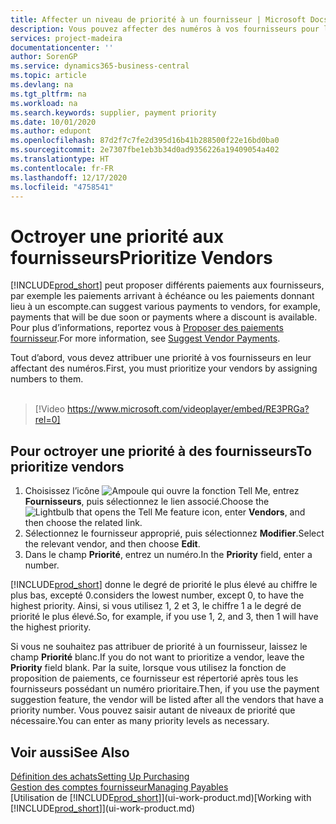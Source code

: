 ```yaml
---
title: Affecter un niveau de priorité à un fournisseur | Microsoft Docs
description: Vous pouvez affecter des numéros à vos fournisseurs pour les classer par ordre de priorité et faciliter des propositions de paiement dans Business Central.
services: project-madeira
documentationcenter: ''
author: SorenGP
ms.service: dynamics365-business-central
ms.topic: article
ms.devlang: na
ms.tgt_pltfrm: na
ms.workload: na
ms.search.keywords: supplier, payment priority
ms.date: 10/01/2020
ms.author: edupont
ms.openlocfilehash: 87d2f7c7fe2d395d16b41b288500f22e16bd0ba0
ms.sourcegitcommit: 2e7307fbe1eb3b34d0ad9356226a19409054a402
ms.translationtype: HT
ms.contentlocale: fr-FR
ms.lasthandoff: 12/17/2020
ms.locfileid: "4758541"
---
```

# <a name="prioritize-vendors"></a><span data-ttu-id="5a335-103">Octroyer une priorité aux fournisseurs</span><span class="sxs-lookup"><span data-stu-id="5a335-103">Prioritize Vendors</span></span>
[!INCLUDE[prod_short](includes/prod_short.md)] <span data-ttu-id="5a335-104">peut proposer différents paiements aux fournisseurs, par exemple les paiements arrivant à échéance ou les paiements donnant lieu à un escompte.</span><span class="sxs-lookup"><span data-stu-id="5a335-104">can suggest various payments to vendors, for example, payments that will be due soon or payments where a discount is available.</span></span> <span data-ttu-id="5a335-105">Pour plus d’informations, reportez vous à [Proposer des paiements fournisseur](payables-how-suggest-vendor-payments.md).</span><span class="sxs-lookup"><span data-stu-id="5a335-105">For more information, see [Suggest Vendor Payments](payables-how-suggest-vendor-payments.md).</span></span>

<span data-ttu-id="5a335-106">Tout d’abord, vous devez attribuer une priorité à vos fournisseurs en leur affectant des numéros.</span><span class="sxs-lookup"><span data-stu-id="5a335-106">First, you must prioritize your vendors by assigning numbers to them.</span></span>
<br><br>
> [!Video https://www.microsoft.com/videoplayer/embed/RE3PRGa?rel=0]

## <a name="to-prioritize-vendors"></a><span data-ttu-id="5a335-107">Pour octroyer une priorité à des fournisseurs</span><span class="sxs-lookup"><span data-stu-id="5a335-107">To prioritize vendors</span></span>
1. <span data-ttu-id="5a335-108">Choisissez l’icône ![Ampoule qui ouvre la fonction Tell Me](media/ui-search/search_small.png "Dites-moi ce que vous voulez faire"), entrez **Fournisseurs**, puis sélectionnez le lien associé.</span><span class="sxs-lookup"><span data-stu-id="5a335-108">Choose the ![Lightbulb that opens the Tell Me feature](media/ui-search/search_small.png "Tell me what you want to do") icon, enter **Vendors**, and then choose the related link.</span></span>
2. <span data-ttu-id="5a335-109">Sélectionnez le fournisseur approprié, puis sélectionnez **Modifier**.</span><span class="sxs-lookup"><span data-stu-id="5a335-109">Select the relevant vendor, and then choose **Edit**.</span></span>
3. <span data-ttu-id="5a335-110">Dans le champ **Priorité**, entrez un numéro.</span><span class="sxs-lookup"><span data-stu-id="5a335-110">In the **Priority** field, enter a number.</span></span>

[!INCLUDE[prod_short](includes/prod_short.md)] <span data-ttu-id="5a335-111">donne le degré de priorité le plus élevé au chiffre le plus bas, excepté 0.</span><span class="sxs-lookup"><span data-stu-id="5a335-111">considers the lowest number, except 0, to have the highest priority.</span></span> <span data-ttu-id="5a335-112">Ainsi, si vous utilisez 1, 2 et 3, le chiffre 1 a le degré de priorité le plus élevé.</span><span class="sxs-lookup"><span data-stu-id="5a335-112">So, for example, if you use 1, 2, and 3, then 1 will have the highest priority.</span></span>

<span data-ttu-id="5a335-113">Si vous ne souhaitez pas attribuer de priorité à un fournisseur, laissez le champ **Priorité** blanc.</span><span class="sxs-lookup"><span data-stu-id="5a335-113">If you do not want to prioritize a vendor, leave the **Priority** field blank.</span></span> <span data-ttu-id="5a335-114">Par la suite, lorsque vous utilisez la fonction de proposition de paiements, ce fournisseur est répertorié après tous les fournisseurs possédant un numéro prioritaire.</span><span class="sxs-lookup"><span data-stu-id="5a335-114">Then, if you use the payment suggestion feature, the vendor will be listed after all the vendors that have a priority number.</span></span> <span data-ttu-id="5a335-115">Vous pouvez saisir autant de niveaux de priorité que nécessaire.</span><span class="sxs-lookup"><span data-stu-id="5a335-115">You can enter as many priority levels as necessary.</span></span>

## <a name="see-also"></a><span data-ttu-id="5a335-116">Voir aussi</span><span class="sxs-lookup"><span data-stu-id="5a335-116">See Also</span></span>
[<span data-ttu-id="5a335-117">Définition des achats</span><span class="sxs-lookup"><span data-stu-id="5a335-117">Setting Up Purchasing</span></span>](purchasing-setup-purchasing.md)  
[<span data-ttu-id="5a335-118">Gestion des comptes fournisseur</span><span class="sxs-lookup"><span data-stu-id="5a335-118">Managing Payables</span></span>](payables-manage-payables.md)  
<span data-ttu-id="5a335-119">[Utilisation de [!INCLUDE[prod_short](includes/prod_short.md)]](ui-work-product.md)</span><span class="sxs-lookup"><span data-stu-id="5a335-119">[Working with [!INCLUDE[prod_short](includes/prod_short.md)]](ui-work-product.md)</span></span>
